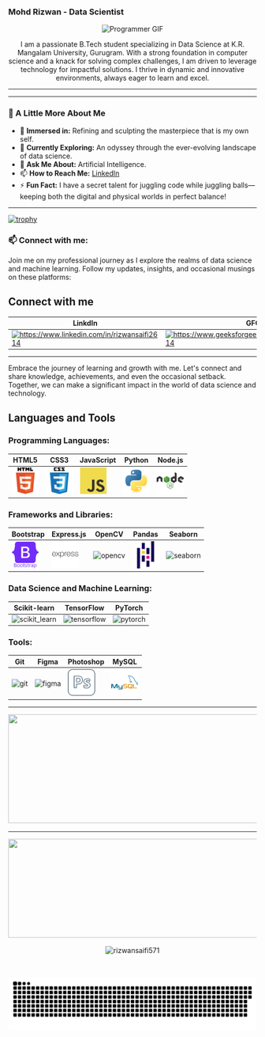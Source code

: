 
### Mohd Rizwan - Data Scientist


<div style="text-align: center;">
  <img src="https://cdn.dribbble.com/users/1162077/screenshots/3848914/programmer.gif" alt="Programmer GIF"; width: 400px; ">
  <p>I am a passionate B.Tech student specializing in Data Science at K.R. Mangalam University, Gurugram. With a strong foundation in computer science and a knack for solving complex challenges, I am driven to leverage technology for impactful solutions. I thrive in dynamic and innovative environments, always eager to learn and excel.</p>
</div>

---




---

### 🌟 A Little More About Me
- 🔭 **Immersed in:** Refining and sculpting the masterpiece that is my own self.
- 🌱 **Currently Exploring:** An odyssey through the ever-evolving landscape of data science.
- 💬 **Ask Me About:** Artificial Intelligence.
- 📫 **How to Reach Me:** [LinkedIn](https://www.linkedin.com/in/rizwansaifi2614/)
- ⚡ **Fun Fact:** I have a secret talent for juggling code while juggling balls—keeping both the digital and physical worlds in perfect balance!

---

[![trophy](https://github-profile-trophy.vercel.app/?username=Rizwansaifi571&title=Stars,Followers,Commits,Repositories,MultipleLang,PullRequest&theme=onedark)](https://github.com/ryo-ma/github-profile-trophy)
### 📫 Connect with me:

Join me on my professional journey as I explore the realms of data science and machine learning. Follow my updates, insights, and occasional musings on these platforms:

## Connect with me
| LinkdIn | GFG | Hacker | Instagram | G-Mail |
|---------|---------|-------------|-------------|----------|
|<a href="https://linkedin.com/in/https://www.linkedin.com/in/rizwansaifi2614" target="blank"><img align="center" src="https://raw.githubusercontent.com/rahuldkjain/github-profile-readme-generator/master/src/images/icons/Social/linked-in-alt.svg" alt="https://www.linkedin.com/in/rizwansaifi2614" height="50" width="55" /></a> |<a href="https://www.geeksforgeeks.org/user/rizwansaifi2614" target="blank"><img align="center" src="https://media.geeksforgeeks.org/gfg-gg-logo.svg" alt="https://www.geeksforgeeks.org/user/rizwansaifi2614" height="55" width="55" /></a> |<a href="https://www.hackerrank.com/profile/rizwansaifi2614" target="blank"><img align="center" src="https://hrcdn.net/fcore/assets/brand/logo-new-white-green-a5cb16e0ae.svg" alt="https://www.hackerrank.com/profile/rizwansaifi2614" height="65" width="65" /></a> |<a href="https://www.instagram.com/rizwansaifi571" target="blank"><img align="center" src="http://pngimg.com/uploads/instagram/instagram_PNG9.png" alt="https://www.instagram.com/rizwansaifi571" height="55" width="55" /></a> |<a href="rizwansaifi2614@gmail.com" target="blank"><img align="center" src="https://static.vecteezy.com/system/resources/previews/020/964/377/original/gmail-mail-icon-for-web-design-free-png.png" alt="rizwansaifi2614@gmail.com" height="55" width="55" /></a> |



---

Embrace the journey of learning and growth with me. Let's connect and share knowledge, achievements, and even the occasional setback. Together, we can make a significant impact in the world of data science and technology.

## Languages and Tools 

### Programming Languages:
| HTML5 | CSS3 | JavaScript | Python | Node.js |
|----------|----------|----------|----------|----------|
| <img src="https://raw.githubusercontent.com/devicons/devicon/master/icons/html5/html5-original-wordmark.svg" alt="html5" width="55" height="55"/> | <img src="https://raw.githubusercontent.com/devicons/devicon/master/icons/css3/css3-original-wordmark.svg" alt="css3" width="55" height="55"/> | <img src="https://raw.githubusercontent.com/devicons/devicon/master/icons/javascript/javascript-original.svg" alt="javascript" width="55" height="55"/> | <img src="https://raw.githubusercontent.com/devicons/devicon/master/icons/python/python-original.svg" alt="python" width="55" height="55"/> | <img src="https://raw.githubusercontent.com/devicons/devicon/master/icons/nodejs/nodejs-original-wordmark.svg" alt="nodejs" width="55" height="55"/> |

### Frameworks and Libraries:
| Bootstrap | Express.js | OpenCV | Pandas | Seaborn |
|----------|----------|----------|----------|----------|
| <img src="https://raw.githubusercontent.com/devicons/devicon/master/icons/bootstrap/bootstrap-plain-wordmark.svg" alt="bootstrap" width="55" height="55"/> | <img src="https://raw.githubusercontent.com/devicons/devicon/master/icons/express/express-original-wordmark.svg" alt="express" width="55" height="55"/> | <img src="https://www.vectorlogo.zone/logos/opencv/opencv-icon.svg" alt="opencv" width="55" height="55"/> | <img src="https://raw.githubusercontent.com/devicons/devicon/2ae2a900d2f041da66e950e4d48052658d850630/icons/pandas/pandas-original.svg" alt="pandas" width="55" height="55"/> | <img src="https://seaborn.pydata.org/_images/logo-mark-lightbg.svg" alt="seaborn" width="55" height="55"/> |

### Data Science and Machine Learning:
| Scikit-learn | TensorFlow | PyTorch |
|----------|----------|----------|
| <img src="https://upload.wikimedia.org/wikipedia/commons/0/05/Scikit_learn_logo_small.svg" alt="scikit_learn" width="55" height="55"/> | <img src="https://www.vectorlogo.zone/logos/tensorflow/tensorflow-icon.svg" alt="tensorflow" width="55" height="55"/> | <img src="https://www.vectorlogo.zone/logos/pytorch/pytorch-icon.svg" alt="pytorch" width="55" height="55"/> |

### Tools:
| Git | Figma | Photoshop | MySQL |
|----------|----------|----------|----------|
| <img src="https://www.vectorlogo.zone/logos/git-scm/git-scm-icon.svg" alt="git" width="55" height="55"/> | <img src="https://www.vectorlogo.zone/logos/figma/figma-icon.svg" alt="figma" width="55" height="55"/> | <img src="https://raw.githubusercontent.com/devicons/devicon/master/icons/photoshop/photoshop-line.svg" alt="photoshop" width="55" height="55"/> | <img src="https://raw.githubusercontent.com/devicons/devicon/master/icons/mysql/mysql-original-wordmark.svg" alt="mysql" width="55" height="55"/> |

<!--

### It's not technology, but I use it. The section will be changed soon.:
  <img src="https://github.com/devicons/devicon/blob/master/icons/latex/latex-original.svg" title="Latex" alt="Latex" width="40" width="30" height="30"/>
  <img src="https://github.com/devicons/devicon/blob/master/icons/ssh/ssh-original.svg" title="ssh" alt="ssh" width="30" height="30"/>
  <img src="https://github.com/devicons/devicon/blob/master/icons/xml/xml-original.svg" title="xml" alt="xml" width="30" height="30"/>
  <img src="https://github.com/devicons/devicon/blob/master/icons/yaml/yaml-original.svg" title="yaml" alt="yaml" width="30" height="30"/>
  <img src="https://github.com/devicons/devicon/blob/master/icons/json/json-original.svg" title="json" alt="json" width="30" height="30"/>
  <img src="https://github.com/devicons/devicon/blob/master/icons/vscode/vscode-original-wordmark.svg" title="vsc" alt="vsc" width="30" height="30"/>
  <img src="https://github.com/devicons/devicon/blob/master/icons/pycharm/pycharm-original.svg" title="PC" alt="PC" width="30" height="30"/>
  <img src="https://github.com/devicons/devicon/blob/master/icons/clion/clion-original.svg" title="cl" alt="CL" width="30" height="30"/>
  <img src="https://github.com/devicons/devicon/blob/master/icons/datagrip/datagrip-original.svg" title="dg" alt="dg" width="30" height="30"/>  
  <img src="https://github.com/devicons/devicon/blob/master/icons/gitlab/gitlab-original-wordmark.svg" title="GitLab" alt="GitLab" width="30" height="30"/>
  <img src="https://github.com/devicons/devicon/blob/master/icons/confluence/confluence-original-wordmark.svg" title="Confluence" alt="Confluence" width="30" height="30"/>
  <img src="https://github.com/devicons/devicon/blob/master/icons/jira/jira-original-wordmark.svg" title="Jira" alt="Jira" width="30" height="30"/>
--> 
</div>

---

  
<p align="center">
  <img width="800" height="220" src="https://streak-stats.demolab.com?user=Rizwansaifi571&theme=highcontrast&hide_border=true&border_radius=5&card_width=800">
</p>


---




<p align="center">
  <img width="600" height="200" src="https://github-readme-stats.vercel.app/api?username=Rizwansaifi571&show_icons=true&theme=vision-friendly-dark">
</p>
<p align="center">
    <img width="400" height="200" src="https://github-readme-stats.vercel.app/api/top-langs?username=rizwansaifi571&show_icons=true&locale=en&layout=compact&theme=vision-friendly-dark" alt="rizwansaifi571" />
</p>

 


<div id="header" align="center">
  <img src="https://komarev.com/ghpvc/?username=Rizwansaifi571&style=for-the-badge&color=orange" alt=""/>
</div>

<p align="center">
 <img width="1000" src="github-snake.svg" alt="snake"/>
</p>
